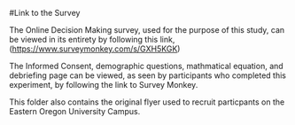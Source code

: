 #Link to the Survey


The Online Decision Making survey, used for the purpose of this study, can be viewed in its entirety by following this link, (https://www.surveymonkey.com/s/GXH5KGK)

The Informed Consent, demographic questions, mathmatical equation, and debriefing page can be viewed, as seen by participants who completed this experiment, by following the link to Survey Monkey.  

This folder also contains the original flyer used to recruit particpants on the Eastern Oregon University Campus. 



